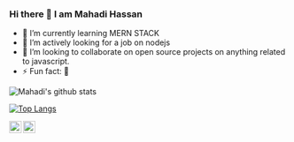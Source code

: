 ### Hi there 👋  I am Mahadi Hassan


- 🌱 I’m currently learning MERN STACK
- 💼 I’m actively looking for a job on nodejs
- 👯 I’m looking to collaborate on open source projects on anything related to javascript. 
- ⚡ Fun fact: 🏉


![Mahadi's github stats](https://github-readme-stats.vercel.app/api?username=mahadi-devo&show_icons=true)

[![Top Langs](https://github-readme-stats.vercel.app/api/top-langs/?username=mahadi-devo)](https://github.com/mahadi-devo/github-readme-stats)
</br>

[<img align="left" alt="mahadi-devo | Twitter" width="22px" src="https://cdn.jsdelivr.net/npm/simple-icons@v3/icons/twitter.svg" />][twitter]
[<img align="left" alt="mahadi-devo | LinkedIn" width="22px" src="https://cdn.jsdelivr.net/npm/simple-icons@v3/icons/linkedin.svg" />][linkedin]

[twitter]: https://twitter.com/Mahadihassan001/
[linkedin]: https://www.linkedin.com/in/mahadi-hassan


